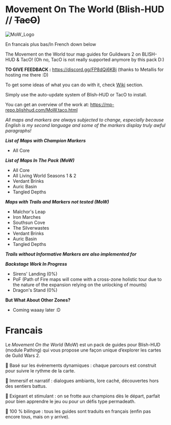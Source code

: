 # Movement On The World (Blish-HUD // ~~TacO~~)

![MoW_Logo](https://github.com/user-attachments/assets/f4aa7b41-fec4-44c2-8f4d-b603a10f552f)

En francais plus bas/In French down below

The Movement on the World tour map guides for Guildwars 2 on BLISH-HUD & TacO! (Oh no, TacO is not really supported anymore by this pack D:)

**TO GIVE FEEDBACK :** https://discord.gg/FP8dQj6KBj (thanks to Metallis for hosting me there :D)

To get some ideas of what you can do with it, check [Wiki](https://github.com/Sutcenes/MovementOnTheWorld_TacoSupport/wiki) section.

Simply use the auto-update system of Blish-HUD or TacO to install.

You can get an overview of the work at: https://mp-repo.blishhud.com/MoW.taco.html

*All maps and markers are always subjected to change, especially because English is my second language and some of the markers display truly awful paragraphs!*

___List of Maps with Champion Markers___
- All Core

___List of Maps In The Pack (MoW)___
- All Core
- All Living World Seasons 1 & 2
- Verdant Brinks
- Auric Basin
- Tangled Depths

___Maps with Trails and Markers not tested (MoW)___
- Malchor's Leap
- Iron Marches
- Southsun Cove
- The Silverwastes
- Verdant Brinks
- Auric Basin
- Tangled Depths

___Trails without Informative Markers are also implemented for___


___Backstage Work In Progress___
- Sirens' Landing (0%)
- PoF (Path of Fire maps will come with a cross-zone holistic tour due to the nature of the expansion relying on the unlocking of mounts)
- Dragon's Stand (0%)

__But What About Other Zones?__
- Coming waaay later :D

# Francais
Le *Movement On the World* (MoW) est un pack de guides pour Blish-HUD (module Pathing) qui vous propose une façon unique d’explorer les cartes de Guild Wars 2.

🔹 Basé sur les événements dynamiques : chaque parcours est construit pour suivre le rythme de la carte.

🔹 Immersif et narratif : dialogues ambiants, lore caché, découvertes hors des sentiers battus.

🔹 Exigeant et stimulant : on se frotte aux champions dès le départ, parfait pour bien apprendre le jeu ou pour un défis type permadeath.

🔹 100 % bilingue : tous les guides sont traduits en français (enfin pas encore tous, mais on y arrive).
